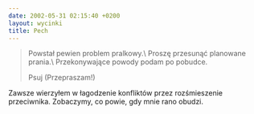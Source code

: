 ```yaml
---
date: 2002-05-31 02:15:40 +0200
layout: wycinki
title: Pech
---
```


> Powstał pewien problem pralkowy.\\
> Proszę przesunąć planowane prania.\\
> Przekonywające powody podam po pobudce.
>
> Psuj (Przepraszam!)

Zawsze wierzyłem w łagodzenie konfliktów przez rozśmieszenie przeciwnika. Zobaczymy, co powie, gdy mnie rano obudzi.
